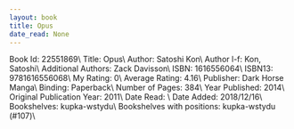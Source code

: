 ```yaml
---
layout: book
title: Opus
date_read: None
---
```


Book Id: 22551869\ 
Title: Opus\ 
Author: Satoshi Kon\ 
Author l-f: Kon, Satoshi\ 
Additional Authors: Zack Davisson\ 
ISBN: 1616556064\ 
ISBN13: 9781616556068\ 
My Rating: 0\ 
Average Rating: 4.16\ 
Publisher: Dark Horse Manga\ 
Binding: Paperback\ 
Number of Pages: 384\ 
Year Published: 2014\ 
Original Publication Year: 2011\ 
Date Read: \ 
Date Added: 2018/12/16\ 
Bookshelves: kupka-wstydu\ 
Bookshelves with positions: kupka-wstydu (#107)\ 

